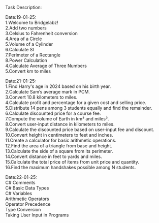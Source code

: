 Task Description:

Date:19-01-25:  
1.Welcome to Bridgelabz!  
2.Add two numbers  
3.Celsius to Fahrenheit conversion  
4.Area of a Circle  
5.Volume of a Cylinder  
6.Calculate SI  
7.Perimeter of a Rectangle  
8.Power Calculation  
4.Calculate Average of Three Numbers  
5.Convert km to miles  


Date:21-01-25:  
1.Find Harry's age in 2024 based on his birth year.  
2.Calculate Sam’s average mark in PCM.  
3.Convert 10.8 kilometers to miles.  
4.Calculate profit and percentage for a given cost and selling price.  
5.Distribute 14 pens among 3 students equally and find the remainder.  
6.Calculate discounted price for a course fee.  
7.Compute the volume of Earth in km³ and miles³.  
8.Convert user-input distance in kilometers to miles.  
9.Calculate the discounted price based on user-input fee and discount.  
10.Convert height in centimeters to feet and inches.  
11.Create a calculator for basic arithmetic operations.  
12.Find the area of a triangle from base and height.  
13.Calculate the side of a square from its perimeter.  
14.Convert distance in feet to yards and miles.  
15.Calculate the total price of items from unit price and quantity.  
16.Find the maximum handshakes possible among N students.  

Date:22-01-25:  
C# Comments  
C# Basic Data Types  
C# Variables  
Arithmetic Operators  
Operator Precedence  
Type Conversion  
Taking User Input in Programs  
